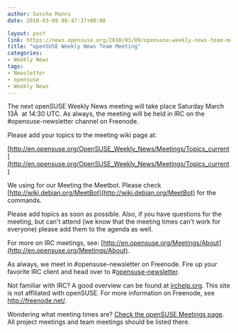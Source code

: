 ```yaml
---
author: Sascha Manns
date: 2010-03-09 06:47:37+00:00

layout: post
link: https://news.opensuse.org/2010/03/09/opensuse-weekly-news-team-meeting-3/
title: "openSUSE Weekly News Team Meeting"
categories:
- Weekly News
tags:
- Newsletter
- opensuse
- Weekly News
---
```

The next openSUSE Weekly News meeting will take place Saturday March 13Â  at 14:30 UTC. As always, the meeting will be  held   in IRC  on the #opensuse-newsletter channel on Freenode.

Please add your topics to the meeting wiki page at:

[http://en.opensuse.org/OpenSUSE_Weekly_News/Meetings/Topics_current](http://en.opensuse.org/OpenSUSE_Weekly_News/Meetings/Topics_current)

We using for our Meeting the Meetbot. Please check [http://wiki.debian.org/MeetBot](http://wiki.debian.org/MeetBot) for the commands.

Please add topics as soon as possible. Also, if you have questions     for the meeting, but can't attend (we know that the meeting times can't     work for everyone) please add them to the agenda as well.

For more on IRC meetings, see: [http://en.opensuse.org/Meetings/About](http://en.opensuse.org/Meetings/About).

As always, we meet in #opensuse-newsletter on Freenode. Fire up your     favorite IRC client and head over to #[opensuse-newsletter](irc://irc.freenode.net/opensuse-newsletter).

Not familiar with IRC? A good overview can be found at [irchelp.org](http://www.irchelp.org/).     This site is not affiliated with openSUSE. For more information on     Freenode, see http://freenode.net/.

Wondering what meeting times are? [Check the openSUSE Meetings     page](http://en.opensuse.org/Meetings). All project meetings and team meetings should be listed   there.		
